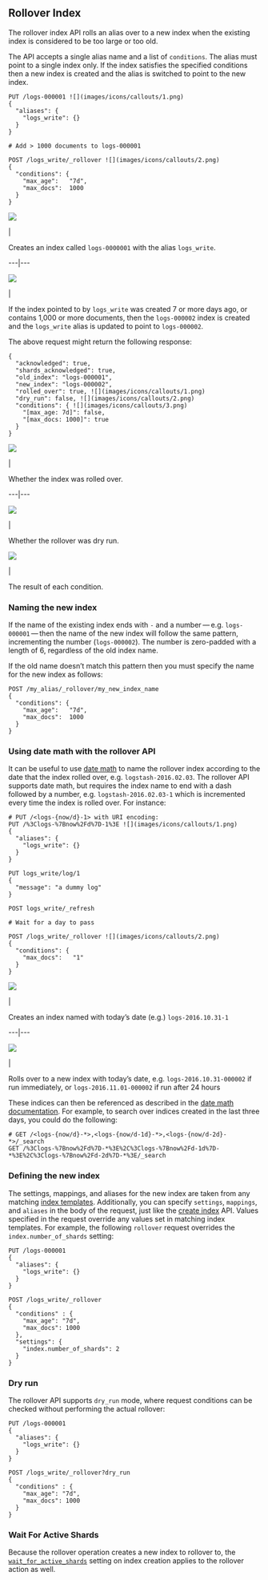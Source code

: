 ## Rollover Index

The rollover index API rolls an alias over to a new index when the existing index is considered to be too large or too old.

The API accepts a single alias name and a list of `conditions`. The alias must point to a single index only. If the index satisfies the specified conditions then a new index is created and the alias is switched to point to the new index.
    
    
    PUT /logs-000001 ![](images/icons/callouts/1.png)
    {
      "aliases": {
        "logs_write": {}
      }
    }
    
    # Add > 1000 documents to logs-000001
    
    POST /logs_write/_rollover ![](images/icons/callouts/2.png)
    {
      "conditions": {
        "max_age":   "7d",
        "max_docs":  1000
      }
    }

![](images/icons/callouts/1.png)

| 

Creates an index called `logs-0000001` with the alias `logs_write`.   
  
---|---  
  
![](images/icons/callouts/2.png)

| 

If the index pointed to by `logs_write` was created 7 or more days ago, or contains 1,000 or more documents, then the `logs-000002` index is created and the `logs_write` alias is updated to point to `logs-000002`.   
  
The above request might return the following response:
    
    
    {
      "acknowledged": true,
      "shards_acknowledged": true,
      "old_index": "logs-000001",
      "new_index": "logs-000002",
      "rolled_over": true, ![](images/icons/callouts/1.png)
      "dry_run": false, ![](images/icons/callouts/2.png)
      "conditions": { ![](images/icons/callouts/3.png)
        "[max_age: 7d]": false,
        "[max_docs: 1000]": true
      }
    }

![](images/icons/callouts/1.png)

| 

Whether the index was rolled over.   
  
---|---  
  
![](images/icons/callouts/2.png)

| 

Whether the rollover was dry run.   
  
![](images/icons/callouts/3.png)

| 

The result of each condition.   
  
### Naming the new index

If the name of the existing index ends with `-` and a number — e.g. `logs-000001` — then the name of the new index will follow the same pattern, incrementing the number (`logs-000002`). The number is zero-padded with a length of 6, regardless of the old index name.

If the old name doesn’t match this pattern then you must specify the name for the new index as follows:
    
    
    POST /my_alias/_rollover/my_new_index_name
    {
      "conditions": {
        "max_age":   "7d",
        "max_docs":  1000
      }
    }

### Using date math with the rollover API

It can be useful to use [date math](date-math-index-names.html) to name the rollover index according to the date that the index rolled over, e.g. `logstash-2016.02.03`. The rollover API supports date math, but requires the index name to end with a dash followed by a number, e.g. `logstash-2016.02.03-1` which is incremented every time the index is rolled over. For instance:
    
    
    # PUT /<logs-{now/d}-1> with URI encoding:
    PUT /%3Clogs-%7Bnow%2Fd%7D-1%3E ![](images/icons/callouts/1.png)
    {
      "aliases": {
        "logs_write": {}
      }
    }
    
    PUT logs_write/log/1
    {
      "message": "a dummy log"
    }
    
    POST logs_write/_refresh
    
    # Wait for a day to pass
    
    POST /logs_write/_rollover ![](images/icons/callouts/2.png)
    {
      "conditions": {
        "max_docs":   "1"
      }
    }

![](images/icons/callouts/1.png)

| 

Creates an index named with today’s date (e.g.) `logs-2016.10.31-1`  
  
---|---  
  
![](images/icons/callouts/2.png)

| 

Rolls over to a new index with today’s date, e.g. `logs-2016.10.31-000002` if run immediately, or `logs-2016.11.01-000002` if run after 24 hours   
  
These indices can then be referenced as described in the [date math documentation](date-math-index-names.html). For example, to search over indices created in the last three days, you could do the following:
    
    
    # GET /<logs-{now/d}-*>,<logs-{now/d-1d}-*>,<logs-{now/d-2d}-*>/_search
    GET /%3Clogs-%7Bnow%2Fd%7D-*%3E%2C%3Clogs-%7Bnow%2Fd-1d%7D-*%3E%2C%3Clogs-%7Bnow%2Fd-2d%7D-*%3E/_search

### Defining the new index

The settings, mappings, and aliases for the new index are taken from any matching [index templates](indices-templates.html). Additionally, you can specify `settings`, `mappings`, and `aliases` in the body of the request, just like the [create index](indices-create-index.html) API. Values specified in the request override any values set in matching index templates. For example, the following `rollover` request overrides the `index.number_of_shards` setting:
    
    
    PUT /logs-000001
    {
      "aliases": {
        "logs_write": {}
      }
    }
    
    POST /logs_write/_rollover
    {
      "conditions" : {
        "max_age": "7d",
        "max_docs": 1000
      },
      "settings": {
        "index.number_of_shards": 2
      }
    }

### Dry run

The rollover API supports `dry_run` mode, where request conditions can be checked without performing the actual rollover:
    
    
    PUT /logs-000001
    {
      "aliases": {
        "logs_write": {}
      }
    }
    
    POST /logs_write/_rollover?dry_run
    {
      "conditions" : {
        "max_age": "7d",
        "max_docs": 1000
      }
    }

### Wait For Active Shards

Because the rollover operation creates a new index to rollover to, the [`wait_for_active_shards`](indices-create-index.html#create-index-wait-for-active-shards) setting on index creation applies to the rollover action as well.
